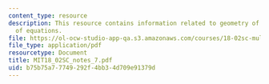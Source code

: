 ```yaml
---
content_type: resource
description: This resource contains information related to geometry of linear systems
  of equations.
file: https://ol-ocw-studio-app-qa.s3.amazonaws.com/courses/18-02sc-multivariable-calculus-fall-2010/b75b75a77749292f4bb34d709e91379d_MIT18_02SC_notes_7.pdf
file_type: application/pdf
resourcetype: Document
title: MIT18_02SC_notes_7.pdf
uid: b75b75a7-7749-292f-4bb3-4d709e91379d
---
```

